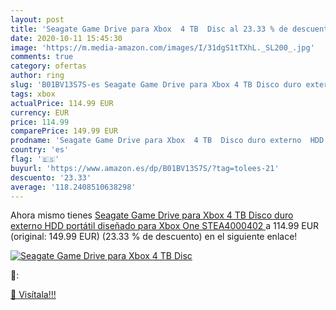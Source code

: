 ```yaml
---
layout: post
title: 'Seagate Game Drive para Xbox  4 TB  Disc al 23.33 % de descuento'
date: 2020-10-11 15:45:30
image: 'https://m.media-amazon.com/images/I/31dgS1tTXhL._SL200_.jpg'
comments: true
category: ofertas
author: ring
slug: 'B01BV13S7S-es Seagate Game Drive para Xbox 4 TB Disco duro externo HDD...'
tags: xbox
actualPrice: 114.99 EUR
currency: EUR
price: 114.99
comparePrice: 149.99 EUR
prodname: 'Seagate Game Drive para Xbox  4 TB  Disco duro externo  HDD portátil  diseñado para Xbox One  STEA4000402 '
country: 'es'
flag: '🇪🇸'
buyurl: 'https://www.amazon.es/dp/B01BV13S7S/?tag=tolees-21'
descuento: '23.33'
average: '118.2408510638298'
---
```


Ahora mismo tienes [Seagate Game Drive para Xbox  4 TB  Disco duro externo  HDD portátil  diseñado para Xbox One  STEA4000402 ](https://www.amazon.es/dp/B01BV13S7S/?tag=tolees-21) a 114.99 EUR (original: 149.99 EUR) (23.33 %  de descuento) en el siguiente enlace!

[![Seagate Game Drive para Xbox  4 TB  Disc](https://m.media-amazon.com/images/I/31dgS1tTXhL._SL200_.jpg)](https://www.amazon.es/dp/B01BV13S7S/?tag=tolees-21)

🔎:


[🛒 Visítala!!!](https://www.amazon.es/dp/B01BV13S7S/?tag=tolees-21)
